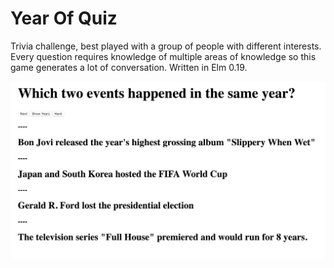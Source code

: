 # Year Of Quiz
Trivia challenge, best played with a group of people with different interests. Every question requires knowledge of multiple areas of knowledge so this game generates a lot of conversation. Written in Elm 0.19.

![Trivia game in elm.](/snapshot.png)


